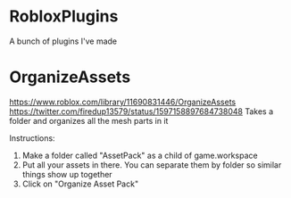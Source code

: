 # RobloxPlugins
A bunch of plugins I've made

# OrganizeAssets
https://www.roblox.com/library/11690831446/OrganizeAssets
https://twitter.com/firedup13579/status/1597158897684738048
Takes a folder and organizes all the mesh parts in it

Instructions:
1. Make a folder called "AssetPack" as a child of game.workspace
2. Put all your assets in there. You can separate them by folder so similar things show up together
3. Click on "Organize Asset Pack"
